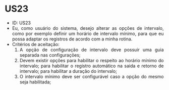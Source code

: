 # US23

<ul>
<li> ID: US23</li>
<li align="justify">Eu, como usuário do sistema, desejo alterar as opções de intervalo, como por exemplo definir um horário de intervalo mínimo, para que eu possa adaptar os registros de acordo com a minha rotina.</li>

<li align="justify"> Critérios de aceitação:
    <ol>
    <li>A opção de configuração de intervalo deve possuir uma guia separada nas configurações;</li>
    <li>Devem existir opções para habilitar o respeito ao horário mínimo do intervalo; para habilitar o registro automático na saida e retorno de intervalo; para habilitar  a duração do intervalo;</li>
    <li>O intervalo mínimo deve ser configurável caso a opção do mesmo seja habilitada;</li>
    </ol>

</li>